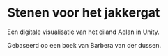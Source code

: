 # Stenen voor het jakkergat
Een digitale visualisatie van het eiland Aelan in Unity. 

Gebaseerd op een boek van Barbera van der dussen.
